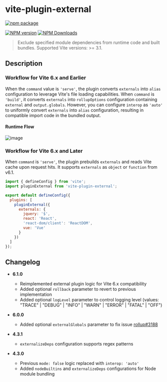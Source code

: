 # vite-plugin-external

[![npm package](https://nodei.co/npm/vite-plugin-external.png?downloads=true&downloadRank=true&stars=true)](https://www.npmjs.com/package/vite-plugin-external)

[![NPM version](https://img.shields.io/npm/v/vite-plugin-external.svg?style=flat)](https://npmjs.org/package/vite-plugin-external)
[![NPM Downloads](https://img.shields.io/npm/dm/vite-plugin-external.svg?style=flat)](https://npmjs.org/package/vite-plugin-external)

> Exclude specified module dependencies from runtime code and built bundles.
> Supported Vite versions: >= 3.1.

## Description

### Workflow for Vite 6.x and Earlier

When the `command` value is `'serve'`, the plugin converts `externals` into `alias` configuration to leverage Vite's file loading capabilities. When `command` is `'build'`, it converts `externals` into `rollupOptions` configuration containing `external` and `output.globals`. However, you can configure `interop` as `'auto'` to uniformly convert `externals` into `alias` configuration, resulting in compatible import code in the bundled output.

#### Runtime Flow

![image](https://user-images.githubusercontent.com/6262382/126889725-a5d276ad-913a-4498-8da1-2aa3fd1404ab.png)

### Workflow for Vite 6.x and Later

When `command` is `'serve'`, the plugin prebuilds `externals` and reads Vite cache upon request hits. It supports `externals` as `object` or `function` from v6.1.

```js
import { defineConfig } from 'vite';
import pluginExternal from 'vite-plugin-external';

export default defineConfig({
  plugins: [
    pluginExternal({
      externals: {
        jquery: '$',
        react: 'React',
        'react-dom/client': 'ReactDOM',
        vue: 'Vue'
      }
    })
  ]
});
```

## Changelog

* **6.1.0**
  * Reimplemented external plugin logic for Vite 6.x compatibility
  * Added optional `rollback` parameter to revert to previous implementation
  * Added optional `logLevel` parameter to control logging level (values: "TRACE" | "DEBUG" | "INFO" | "WARN" | "ERROR" | "FATAL" | "OFF")

* **6.0.0**
  * Added optional `externalGlobals` parameter to fix issue [rollup#3188](https://github.com/rollup/rollup/issues/3188)

* **4.3.1**
  * `externalizeDeps` configuration supports regex patterns

* **4.3.0**
  * Previous `mode: false` logic replaced with `interop: 'auto'`
  * Added `nodeBuiltins` and `externalizeDeps` configurations for Node module bundling
